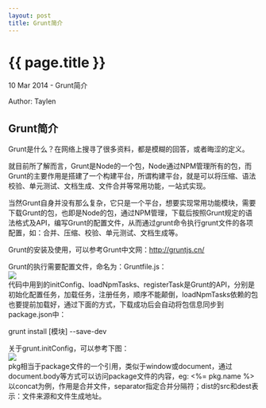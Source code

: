 ```yaml
---
layout: post
title: Grunt简介
---
```


{{ page.title }}
=================

<p class="meta">10 Mar 2014 - Grunt简介</p>
<p class="meta">Author: Taylen</p>

<h2>Grunt简介</h2>

<p>
	Grunt是什么？在网络上搜寻了很多资料，都是模糊的回答，或者晦涩的定义。
</p>
<p>
	就目前所了解而言，Grunt是Node的一个包，Node通过NPM管理所有的包，而Grunt的主要作用是搭建了一个构建平台，所谓构建平台，就是可以将压缩、语法校验、单元测试、文档生成、文件合并等常用功能，一站式实现。
</p>
<p>
	当然Grunt自身并没有那么复杂，它只是一个平台，想要实现常用功能模块，需要下载Grunt的包，也即是Node的包，通过NPM管理，下载后按照Grunt规定的语法格式及API，编写Grunt的配置文件，从而通过grunt命令执行grunt文件的各项配置，如：合并、压缩、校验、单元测试、文档生成等。
</p>
<p>
	Grunt的安装及使用，可以参考Grunt中文网：<a href="http://gruntjs.cn/" target="_blank">http://gruntjs.cn/</a>
</p>
<p>
	Grunt的执行需要配置文件，命名为：Gruntfile.js：<br/>
	<img src="{{ site.baseurl }}/images/grunt/grunt_gruntjs.png" width="auto" height="auto" /><br/>
	代码中用到的initConfig、loadNpmTasks、registerTask是Grunt的API，分别是初始化配置任务，加载任务，注册任务，顺序不能颠倒，loadNpmTasks依赖的包也要提前加载好，通过下面的方式，下载成功后会自动将包信息同步到package.json中：
	<p class="code">
		grunt install [模块] --save-dev
	</p>
</p>
<p>
	关于grunt.initConfig，可以参考下图：<br/>
	<img src="{{ site.baseurl }}/images/grunt/grunt_initconfig.png" width="auto" height="auto" /><br/>
	pkg相当于package文件的一个引用，类似于window或document，通过document.body等方式可以访问package文件的内容，eg: <%= pkg.name %> <br/>
	以concat为例，作用是合并文件，separator指定合并分隔符；dist的src和dest表示：文件来源和文件生成地址。
</p>


